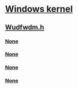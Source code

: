 # [Windows kernel](../_kernel/index.md)
## [Wudfwdm.h](index.md)
### [None](../wudfwdm/nf-wudfwdm-argument_present.md)
### [None](../wudfwdm/nf-wudfwdm-initializeobjectattributes.md)
### [None](../wudfwdm/ns-wudfwdm-_object_attributes.md)
### [None](../wudfwdm/ns-wudfwdm-_unicode_string.md)
